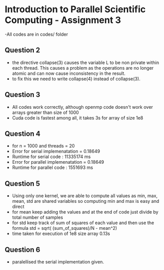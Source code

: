 # Introduction to Parallel Scientific Computing - Assignment 3
-All codes are in codes/ folder

## Question 2
- the directive collapse(3) causes the variable L to be non private within each thread. This causes a problem as the operations are no longer atomic and can now cause inconsistency in the result.
- to fix this we need to write collapse(4) instead of collapse(3).

## Question 3
- All codes work correctly, although openmp code doesn't work over arrays greater than size of 1000
- Cuda code is fastest among all, it takes 3s for array of size 1e8

## Question 4
- for n = 1000 and threads = 20
- Error for serial implemenatation = 0.18649
- Runtime for serial code : 11335174 ms
- Error for parallel implemenatation = 0.18649
- Runtime for parallel code : 1551693 ms

## Question 5
- Using only one kernel, we are able to compute all values as min, max, mean, std are shared variables so computing min and max is easy and direct
- for mean keep adding the values and at the end of code just divide by total number of samples
- for std keep track of sum of squares of each value and then use the formula std = sqrt( (sum_of_squares)/N - mean^2)
- time taken for execution of 1e8 size array 0.13s

## Question 6
- paralellised the serial implementation given.
